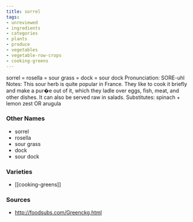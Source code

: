 ```yaml
---
title: sorrel
tags:
- unreviewed
- ingredients
- categories
- plants
- produce
- vegetables
- vegetable-row-crops
- cooking-greens
---
```

sorrel = rosella = sour grass = dock = sour dock Pronunciation: SORE-uhl Notes: This sour herb is quite popular in France. They like to cook it briefly and make a pur�e out of it, which they ladle over eggs, fish, meat, and other dishes. It can also be served raw in salads. Substitutes: spinach + lemon zest OR arugula

### Other Names

* sorrel
* rosella
* sour grass
* dock
* sour dock

### Varieties

* [[cooking-greens]]

### Sources
* http://foodsubs.com/Greenckg.html
